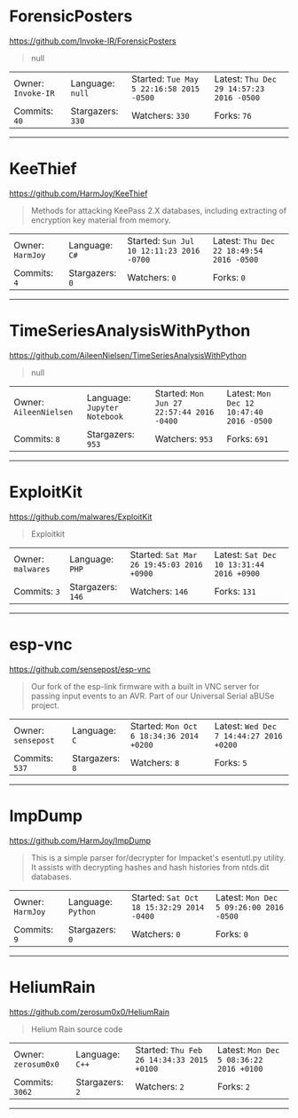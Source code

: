 # ForensicPosters

https://github.com/Invoke-IR/ForensicPosters
<blockquote>
null
</blockquote>

<table>
<tr><td>Owner: <code>Invoke-IR</code></td>
    <td>Language: <code>null</code></td>
    <td>Started: <code>Tue May 5 22:16:58 2015 -0500</code></td>
    <td>Latest: <code>Thu Dec 29 14:57:23 2016 -0500</code></td></tr>
<tr><td>Commits: <code>40</code></td>
    <td>Stargazers: <code>330</code></td>
    <td>Watchers: <code>330</code></td>
    <td>Forks: <code>76</code></td></tr>
</table>

---

# KeeThief

https://github.com/HarmJoy/KeeThief
<blockquote>
Methods for attacking KeePass 2.X databases, including extracting of encryption key material from memory.
</blockquote>

<table>
<tr><td>Owner: <code>HarmJoy</code></td>
    <td>Language: <code>C#</code></td>
    <td>Started: <code>Sun Jul 10 12:11:23 2016 -0700</code></td>
    <td>Latest: <code>Thu Dec 22 18:49:54 2016 -0500</code></td></tr>
<tr><td>Commits: <code>4</code></td>
    <td>Stargazers: <code>0</code></td>
    <td>Watchers: <code>0</code></td>
    <td>Forks: <code>0</code></td></tr>
</table>

---

# TimeSeriesAnalysisWithPython

https://github.com/AileenNielsen/TimeSeriesAnalysisWithPython
<blockquote>
null
</blockquote>

<table>
<tr><td>Owner: <code>AileenNielsen</code></td>
    <td>Language: <code>Jupyter Notebook</code></td>
    <td>Started: <code>Mon Jun 27 22:57:44 2016 -0400</code></td>
    <td>Latest: <code>Mon Dec 12 10:47:40 2016 -0500</code></td></tr>
<tr><td>Commits: <code>8</code></td>
    <td>Stargazers: <code>953</code></td>
    <td>Watchers: <code>953</code></td>
    <td>Forks: <code>691</code></td></tr>
</table>

---

# ExploitKit

https://github.com/malwares/ExploitKit
<blockquote>
Exploitkit
</blockquote>

<table>
<tr><td>Owner: <code>malwares</code></td>
    <td>Language: <code>PHP</code></td>
    <td>Started: <code>Sat Mar 26 19:45:03 2016 +0900</code></td>
    <td>Latest: <code>Sat Dec 10 13:31:44 2016 +0900</code></td></tr>
<tr><td>Commits: <code>3</code></td>
    <td>Stargazers: <code>146</code></td>
    <td>Watchers: <code>146</code></td>
    <td>Forks: <code>131</code></td></tr>
</table>

---

# esp-vnc

https://github.com/sensepost/esp-vnc
<blockquote>
Our fork of the esp-link firmware with a built in VNC server for passing input events to an AVR. Part of our Universal Serial aBUSe project.
</blockquote>

<table>
<tr><td>Owner: <code>sensepost</code></td>
    <td>Language: <code>C</code></td>
    <td>Started: <code>Mon Oct 6 18:34:36 2014 +0200</code></td>
    <td>Latest: <code>Wed Dec 7 14:44:27 2016 +0200</code></td></tr>
<tr><td>Commits: <code>537</code></td>
    <td>Stargazers: <code>8</code></td>
    <td>Watchers: <code>8</code></td>
    <td>Forks: <code>5</code></td></tr>
</table>

---

# ImpDump

https://github.com/HarmJoy/ImpDump
<blockquote>
This is a simple parser for/decrypter for Impacket's esentutl.py utility. It assists with decrypting hashes and hash histories from ntds.dit databases.
</blockquote>

<table>
<tr><td>Owner: <code>HarmJoy</code></td>
    <td>Language: <code>Python</code></td>
    <td>Started: <code>Sat Oct 18 15:32:29 2014 -0400</code></td>
    <td>Latest: <code>Mon Dec 5 09:26:00 2016 -0500</code></td></tr>
<tr><td>Commits: <code>9</code></td>
    <td>Stargazers: <code>0</code></td>
    <td>Watchers: <code>0</code></td>
    <td>Forks: <code>0</code></td></tr>
</table>

---

# HeliumRain

https://github.com/zerosum0x0/HeliumRain
<blockquote>
Helium Rain source code
</blockquote>

<table>
<tr><td>Owner: <code>zerosum0x0</code></td>
    <td>Language: <code>C++</code></td>
    <td>Started: <code>Thu Feb 26 14:34:33 2015 +0100</code></td>
    <td>Latest: <code>Mon Dec 5 08:36:22 2016 +0100</code></td></tr>
<tr><td>Commits: <code>3062</code></td>
    <td>Stargazers: <code>2</code></td>
    <td>Watchers: <code>2</code></td>
    <td>Forks: <code>2</code></td></tr>
</table>

---

